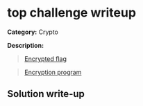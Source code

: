 # top challenge writeup

**Category:** Crypto

**Description:**

> [Encrypted flag](../top_secret)

> [Encryption program](../top.py)


## Solution write-up


